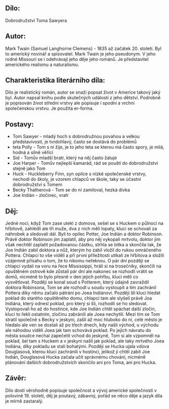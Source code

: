 ## Dílo:
Dobrodružství Toma Sawyera
## Autor:
Mark Twain (Samuel Langhorne Clemens) - 1835 až začátek 20. století. Byl to americký novinář a spisovatel. Mark Twain je jeho pseudonym. V jeho rodné Missouri se i odehrávají jeho děje jeho románů. Je představitel amerického realismu a naturalismu.
## Charakteristika literárního díla:
Dílo je realistický román, autor se snaží popsat život v Americe takový jaký byl. Autor napsal knihu podle skutečných událostí z jeho dětství. Podrobně je popisován život střední vrstvy ale popisuje i spodní a vrchní společenskou vrstvu. Je použita er-forma.
## Postavy:
* Tom Sawyer - mladý hoch s dobrodružnou povahou a velkou představivostí, je tvrdohlavý, často se dostává do problémů
* teta Polly - Tom s ní žije, je to jeho teta se kterou má často spory, je milá, hodná a silně věřící
* Sid - Tomův mladší bratr, který na něj často žaluje 
* Joe Harper - Tomův nejlepší kamarád, rád se pouští do dobrodružství stejně jako Tom
* Huck - Huckleberry Finn, syn opilce s nízké společenské vrstvy, nechodí do školy, je vzorem chlapců ve škole, taky se účastní dobrodružství s Tomem
* Becky Thatherová - Tom se do ní zamiloval, hezká dívka
* Joe Indián - zločinec, vrah`
## Děj:
Jedné noci, když Tom zase utekl z domova, sešel se s Huckem o půlnoci na hřbitově, zahlédli ale tři muže, dva z nich měli lopaty, kluci se schovali za náhrobek a sledovali dál. Byli to opilec Potter, Joe Indián a doktor Robinson. Právě doktor Robinson jim zaplatil, aby pro něj vykopali mrtvolu, doktor jim však nechtěl zaplatit požadovanou částku, strhla se bitka a skončila tak, že Joe Indián zabil doktora a nůž, kterým ho zabil vložil do rukou omráčeného Pottera. Chlapci to vše viděli a při první příležitosti utíkali ze hřbitova a složili vzájemně přísahu o tom, že to nikomu neřeknou. O pár dní později se chlapci vydali na voru na řece Mississippi, hráli si na trosečníky, skončili na opuštěném ostrově kde zůstali pár dní ale nakonec se rozhodli vrátit se domů, nicméně to bylo přesně v den jejich pohřbu, kluci měli co vysvětlovat. Později se konal soud s Potterem, který údajně zavraždil doktora Robinsona, Tom se ale rozhodl u soudu vystoupit a tím zachránil Pottera díky němu začalo pátrání po Joea Indiánovi. Později šli kluci hledat poklad do starého opuštěného domu, chlapci tam ale slyšeli právě Joa Indiána, který odnesl poklad, pro který si šli, rozhodli se ho sledovat. Vystopovali ho až do hostince, kde Joe Indián chtěl spáchat další zločin, kluci to řekli ostatním, zločinu zabránili ale Joea nechytili. Mezi tím se Tom stratil společně s Becky v jeskyni, zašli až moc hluboko do ní, celé město je hledalo ale ven se dostali až po třech dnech, kdy našli východ, u východu ale náhodou viděli Joea jak tam schovává poklad. Po jejich návratu do města soudce nechal zapečetit vchod do jeskyně, Tom si ale vzpomněl na poklad, šel tam s Huckem a v jeskyni našli jak poklad, ale taky mrtvého Joea Indiána, díky pokladu se stali bohatými. Později se Hucka ujala vdova Douglasová, kterou kluci zachránili v hostinci, jelikož ji chtěl zabít Joe Indián, Douglasová Hucka začala učit správnému chování, nicméně plánování dalších dobrodružstvích skončilo ani pro Toma, ani pro Hucka.
## Závěr:
Dílo dosti věrohodně popisuje společnost a vývoj americké společnosti v polovině 19. století, děj je poutavý, zábavný, pořád se něco děje a jazyk díla je mírně zastaralý. 